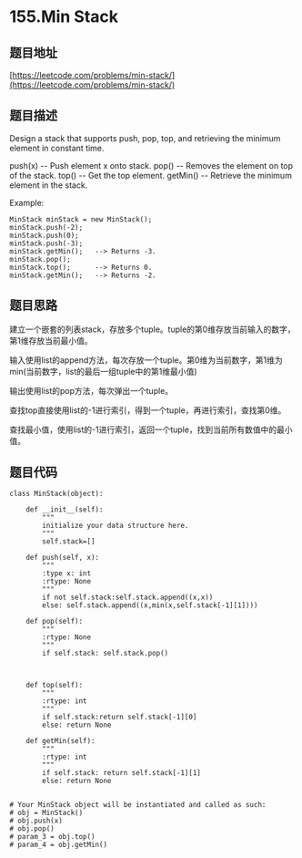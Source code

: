 155.Min Stack
==============

题目地址
--------
[https://leetcode.com/problems/min-stack/](https://leetcode.com/problems/min-stack/)


题目描述
------
Design a stack that supports push, pop, top, and retrieving the minimum element in constant time.

push(x) -- Push element x onto stack.
pop() -- Removes the element on top of the stack.
top() -- Get the top element.
getMin() -- Retrieve the minimum element in the stack.
 

Example:
```
MinStack minStack = new MinStack();
minStack.push(-2);
minStack.push(0);
minStack.push(-3);
minStack.getMin();   --> Returns -3.
minStack.pop();
minStack.top();      --> Returns 0.
minStack.getMin();   --> Returns -2.
```

题目思路
-------

建立一个嵌套的列表stack，存放多个tuple。tuple的第0维存放当前输入的数字，第1维存放当前最小值。

输入使用list的append方法，每次存放一个tuple。第0维为当前数字，第1维为min(当前数字，list的最后一组tuple中的第1维最小值)

输出使用list的pop方法，每次弹出一个tuple。

查找top直接使用list的-1进行索引，得到一个tuple，再进行索引，查找第0维。

查找最小值，使用list的-1进行索引，返回一个tuple，找到当前所有数值中的最小值。

题目代码
-------

```
class MinStack(object):

    def __init__(self):
        """
        initialize your data structure here.
        """
        self.stack=[]

    def push(self, x):
        """
        :type x: int
        :rtype: None
        """
        if not self.stack:self.stack.append((x,x))
        else: self.stack.append((x,min(x,self.stack[-1][1])))

    def pop(self):
        """
        :rtype: None
        """
        if self.stack: self.stack.pop()
     
        

    def top(self):
        """
        :rtype: int
        """
        if self.stack:return self.stack[-1][0]
        else: return None
        
    def getMin(self):
        """
        :rtype: int
        """
        if self.stack: return self.stack[-1][1]
        else: return None


# Your MinStack object will be instantiated and called as such:
# obj = MinStack()
# obj.push(x)
# obj.pop()
# param_3 = obj.top()
# param_4 = obj.getMin()
```
